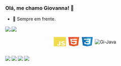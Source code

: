 ### Olá, me chamo Giovanna! 👋

- 🌱 Sempre em frente. 

<div>
<a href="https://github.com/Ginizu/github-readme-stats">
  <img height=170 align="center" src="https://github-readme-stats.vercel.app/api?username=Ginizu&show_icons=true&theme=dark" />
</a>
<a href="https://github.com/Ginizu/convoychat">
  <img height=170 align="center" src="https://github-readme-stats.vercel.app/api/top-langs?username=Ginizu&layout=compact&langs_count=8&card_width=320&show_icons=true&theme=dark" />
</a>
</div>


<div align="center" style="display: inline_block"><br>
  <img align="center" alt="Gi-Js" height="30" width="40" src="https://raw.githubusercontent.com/devicons/devicon/master/icons/javascript/javascript-plain.svg">
  <img align="center" alt="Gi-HTML" height="30" width="40" src="https://raw.githubusercontent.com/devicons/devicon/master/icons/html5/html5-original.svg">
  <img align="center" alt="Gi-CSS" height="30" width="40" src="https://raw.githubusercontent.com/devicons/devicon/master/icons/css3/css3-original.svg">
  <img align="center" alt="Gi-Java" height="30" width="40" src="https://cdn.jsdelivr.net/gh/devicons/devicon/icons/java/java-plain.svg">
</div>
  
  ##
 
<div> 
  <a href="[[https://www.instagram.com/ginizuu]](https://www.instagram.com/ginizuu/)" target="_blank"><img src="https://img.shields.io/badge/-Instagram-%23E4405F?style=for-the-badge&logo=instagram&logoColor=white" target="_blank"></a>
 <a href="https://discord.com/channels/@ginizu" target="_blank"><img src="https://img.shields.io/badge/Discord-7289DA?style=for-the-badge&logo=discord&logoColor=white" target="_blank"></a> 
  <a href = "mailto:diniztorres.giovanna@gmail.com"><img src="https://img.shields.io/badge/-Gmail-%23333?style=for-the-badge&logo=gmail&logoColor=white" target="_blank"></a>
  <a href="https://www.linkedin.com/in/giovannadiniz-dev" target="_blank"><img src="https://img.shields.io/badge/-LinkedIn-%230077B5?style=for-the-badge&logo=linkedin&logoColor=white" target="_blank"></a> 
  
</div>
 
